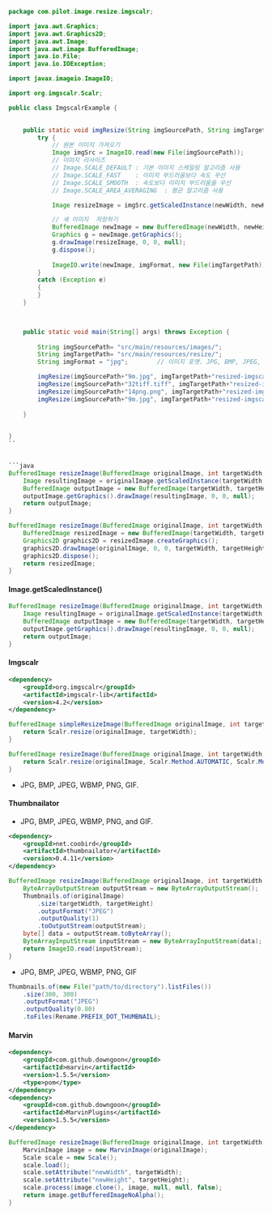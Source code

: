 ```java
package com.pilot.image.resize.imgscalr;

import java.awt.Graphics;
import java.awt.Graphics2D;
import java.awt.Image;
import java.awt.image.BufferedImage;
import java.io.File;
import java.io.IOException;

import javax.imageio.ImageIO;

import org.imgscalr.Scalr;

public class ImgscalrExample {
	

	public static void imgResize(String imgSourcePath, String imgTargetPath, String imgFormat, int newWidth, int newHeight) {
	    try {
	        // 원본 이미지 가져오기
	        Image imgSrc = ImageIO.read(new File(imgSourcePath));
	        // 이미지 리사이즈
	        // Image.SCALE_DEFAULT : 기본 이미지 스케일링 알고리즘 사용
	        // Image.SCALE_FAST    : 이미지 부드러움보다 속도 우선
	        // Image.SCALE_SMOOTH  : 속도보다 이미지 부드러움을 우선
	        // Image.SCALE_AREA_AVERAGING  : 평균 알고리즘 사용

	        Image resizeImage = imgSrc.getScaledInstance(newWidth, newHeight, Image.SCALE_SMOOTH);

	        // 새 이미지  저장하기
	        BufferedImage newImage = new BufferedImage(newWidth, newHeight, BufferedImage.TYPE_INT_RGB);
	        Graphics g = newImage.getGraphics();
	        g.drawImage(resizeImage, 0, 0, null);
	        g.dispose();
	        
	        ImageIO.write(newImage, imgFormat, new File(imgTargetPath));
	    }
	    catch (Exception e)
	    {
	    }
	}

	

	public static void main(String[] args) throws Exception {
		
		String imgSourcePath= "src/main/resources/images/";
		String imgTargetPath= "src/main/resources/resize/"; 
		String imgFormat = "jpg";        // 이미지 포맷. JPG, BMP, JPEG, WBMP, PNG, GIF

		imgResize(imgSourcePath+"9m.jpg", imgTargetPath+"resized-imgscalr_200.jpg", "jpg", 200, 200);
		imgResize(imgSourcePath+"32tiff.tiff", imgTargetPath+"resized-imgscalr_200_32tiff_200.tiff", "tiff", 200, 200);
		imgResize(imgSourcePath+"14png.png", imgTargetPath+"resized-imgscalr_200_14png.png", "png", 200, 200);
		imgResize(imgSourcePath+"9m.jpg", imgTargetPath+"resized-imgscalr_200_9m.jpg", "jpg", 200, 200);
		
	}
		

}
``


```java
BufferedImage resizeImage(BufferedImage originalImage, int targetWidth, int targetHeight) throws IOException {
    Image resultingImage = originalImage.getScaledInstance(targetWidth, targetHeight, Image.SCALE_DEFAULT);
    BufferedImage outputImage = new BufferedImage(targetWidth, targetHeight, BufferedImage.TYPE_INT_RGB);
    outputImage.getGraphics().drawImage(resultingImage, 0, 0, null);
    return outputImage;
}
```

```java
BufferedImage resizeImage(BufferedImage originalImage, int targetWidth, int targetHeight) throws IOException {
    BufferedImage resizedImage = new BufferedImage(targetWidth, targetHeight, BufferedImage.TYPE_INT_RGB);
    Graphics2D graphics2D = resizedImage.createGraphics();
    graphics2D.drawImage(originalImage, 0, 0, targetWidth, targetHeight, null);
    graphics2D.dispose();
    return resizedImage;
}
```



#### Image.getScaledInstance()

```java
BufferedImage resizeImage(BufferedImage originalImage, int targetWidth, int targetHeight) throws IOException {
    Image resultingImage = originalImage.getScaledInstance(targetWidth, targetHeight, Image.SCALE_DEFAULT);
    BufferedImage outputImage = new BufferedImage(targetWidth, targetHeight, BufferedImage.TYPE_INT_RGB);
    outputImage.getGraphics().drawImage(resultingImage, 0, 0, null);
    return outputImage;
}
```

#### Imgscalr

```xml 
<dependency>
    <groupId>org.imgscalr</groupId>
    <artifactId>imgscalr-lib</artifactId>
    <version>4.2</version>
</dependency>
```

```java
BufferedImage simpleResizeImage(BufferedImage originalImage, int targetWidth) throws Exception {
    return Scalr.resize(originalImage, targetWidth);
}
```

```java
BufferedImage resizeImage(BufferedImage originalImage, int targetWidth, int targetHeight) throws Exception {
    return Scalr.resize(originalImage, Scalr.Method.AUTOMATIC, Scalr.Mode.AUTOMATIC, targetWidth, targetHeight, Scalr.OP_ANTIALIAS);
}
```

- JPG, BMP, JPEG, WBMP, PNG, GIF.


#### Thumbnailator
- JPG, BMP, JPEG, WBMP, PNG, and GIF.

```xml 
<dependency>
    <groupId>net.coobird</groupId>
    <artifactId>thumbnailator</artifactId>
    <version>0.4.11</version>
</dependency>
```

```java
BufferedImage resizeImage(BufferedImage originalImage, int targetWidth, int targetHeight) throws Exception {
    ByteArrayOutputStream outputStream = new ByteArrayOutputStream();
    Thumbnails.of(originalImage)
        .size(targetWidth, targetHeight)
        .outputFormat("JPEG")
        .outputQuality(1)
        .toOutputStream(outputStream);
    byte[] data = outputStream.toByteArray();
    ByteArrayInputStream inputStream = new ByteArrayInputStream(data);
    return ImageIO.read(inputStream);
}
```

- JPG, BMP, JPEG, WBMP, PNG, GIF


```java
Thumbnails.of(new File("path/to/directory").listFiles())
    .size(300, 300)
    .outputFormat("JPEG")
    .outputQuality(0.80)
    .toFiles(Rename.PREFIX_DOT_THUMBNAIL);
```

#### Marvin

```xml
<dependency>
    <groupId>com.github.downgoon</groupId>
    <artifactId>marvin</artifactId>
    <version>1.5.5</version>
    <type>pom</type>
</dependency>
<dependency>
    <groupId>com.github.downgoon</groupId>
    <artifactId>MarvinPlugins</artifactId>
    <version>1.5.5</version>
</dependency>
```

```java
BufferedImage resizeImage(BufferedImage originalImage, int targetWidth, int targetHeight) {
    MarvinImage image = new MarvinImage(originalImage);
    Scale scale = new Scale();
    scale.load();
    scale.setAttribute("newWidth", targetWidth);
    scale.setAttribute("newHeight", targetHeight);
    scale.process(image.clone(), image, null, null, false);
    return image.getBufferedImageNoAlpha();
}
```